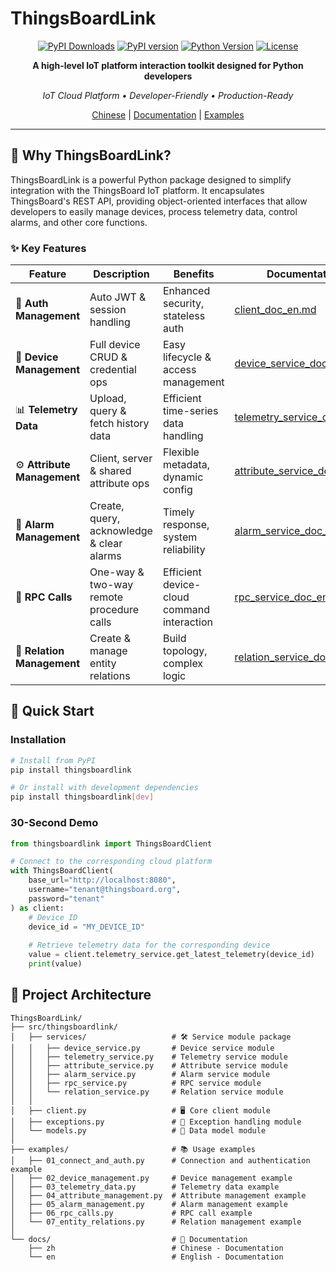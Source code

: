 # ThingsBoardLink

<div align="center">

[![PyPI Downloads](static.pepy.tech/badge/thingsboardlink)](pepy.tech/projects/thingsboardlink)
[![PyPI version](badge.fury.io/py/thingsboardlink.svg)](badge.fury.io/py/thingsboardlink)
[![Python Version](img.shields.io/pypi/pyversions/thingsboardlink.svg)](pypi.org/project/thingsboardlink/)
[![License](img.shields.io/badge/license-MIT-green.svg)](LICENSE)

**A high-level IoT platform interaction toolkit designed for Python developers**

*IoT Cloud Platform • Developer-Friendly • Production-Ready*

[Chinese](README-zh_CN.md) | [Documentation]() | [Examples](#examples)

</div>

---

## 🚀 Why ThingsBoardLink?

ThingsBoardLink is a powerful Python package designed to simplify integration with the ThingsBoard IoT platform. It encapsulates ThingsBoard's REST API, providing object-oriented interfaces that allow developers to easily manage devices, process telemetry data, control alarms, and other core functions.

### ✨ Key Features

| **Feature**                 | **Description**                           | **Benefits**                               | **Documentation**                                                       | **Examples**                                                      |
|-----------------------------|-------------------------------------------|--------------------------------------------|-------------------------------------------------------------------------|-------------------------------------------------------------------|
| 🔐 **Auth Management**      | Auto JWT & session handling               | Enhanced security, stateless auth          | [client_doc_en.md](docs/en/client_en.md)                                | [01_connect_and_auth.py](examples/01_connect_and_auth.py)         |
| 📱 **Device Management**    | Full device CRUD & credential ops         | Easy lifecycle & access management         | [device_service_doc_en.md](docs/en/services/device_service_en.md)       | [02_device_management.py](examples/02_device_management.py)       |
| 📊 **Telemetry Data**       | Upload, query & fetch history data        | Efficient time-series data handling        | [telemetry_service_doc_en.md](docs/en/services/telemetry_service_en.md) | [03_telemetry_data.py](examples/03_telemetry_data.py)             |
| ⚙️ **Attribute Management** | Client, server & shared attribute ops     | Flexible metadata, dynamic config          | [attribute_service_doc_en.md](docs/en/services/attribute_service_en.md) | [04_attribute_management.py](examples/04_attribute_management.py) |
| 🚨 **Alarm Management**     | Create, query, acknowledge & clear alarms | Timely response, system reliability        | [alarm_service_doc_en.md](docs/en/services/alarm_service_en.md)         | [05_alarm_management.py](examples/05_alarm_management.py)         |
| 🔄 **RPC Calls**            | One-way & two-way remote procedure calls  | Efficient device-cloud command interaction | [rpc_service_doc_en.md](docs/en/services/rpc_service_en.md)             | [06_rpc_calls.py](examples/06_rpc_calls.py)                       |
| 🔗 **Relation Management**  | Create & manage entity relations          | Build topology, complex logic              | [relation_service_doc_en.md](docs/en/services/relation_service_en.md)   | [07_entity_relations.py](examples/07_entity_relations.py)         |

## 🚀 Quick Start

### Installation

```bash
# Install from PyPI
pip install thingsboardlink

# Or install with development dependencies
pip install thingsboardlink[dev]
```

### 30-Second Demo
```python
from thingsboardlink import ThingsBoardClient

# Connect to the corresponding cloud platform
with ThingsBoardClient(
    base_url="http://localhost:8080",
    username="tenant@thingsboard.org",
    password="tenant"
) as client:
    # Device ID
    device_id = "MY_DEVICE_ID"
    
    # Retrieve telemetry data for the corresponding device
    value = client.telemetry_service.get_latest_telemetry(device_id)
    print(value)
```

## 📁 Project Architecture

```
ThingsBoardLink/
├── src/thingsboardlink/
│   ├── services/                   # 🛠️ Service module package
│   │   ├── device_service.py       # Device service module
│   │   ├── telemetry_service.py    # Telemetry service module
│   │   ├── attribute_service.py    # Attribute service module
│   │   ├── alarm_service.py        # Alarm service module
│   │   ├── rpc_service.py          # RPC service module
│   │   └── relation_service.py     # Relation service module
│   │
│   ├── client.py                   # 🖥️ Core client module
│   ├── exceptions.py               # 🔧 Exception handling module
│   └── models.py                   # 🚚 Data model module
│
├── examples/                       # 📚 Usage examples
│   ├── 01_connect_and_auth.py      # Connection and authentication example
│   ├── 02_device_management.py     # Device management example
│   ├── 03_telemetry_data.py        # Telemetry data example
│   ├── 04_attribute_management.py  # Attribute management example
│   ├── 05_alarm_management.py      # Alarm management example
│   ├── 06_rpc_calls.py             # RPC call example
│   └── 07_entity_relations.py      # Relation management example
│
└── docs/                           # 📜 Documentation
    ├── zh                          # Chinese - Documentation
    └── en                          # English - Documentation
```